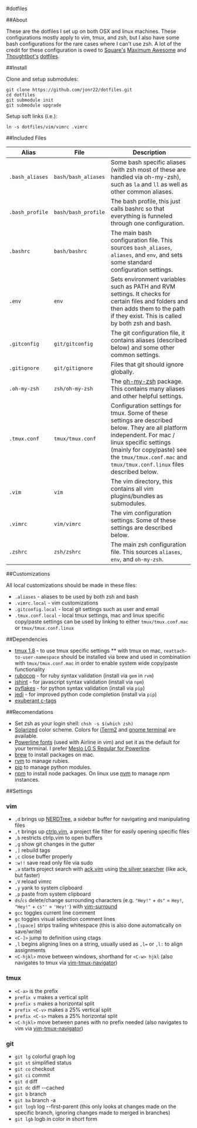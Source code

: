 #dotfiles

##About

These are the dotfiles I set up on both OSX and linux machines. These configurations mostly apply to
vim, tmux, and zsh, but I also have some bash configurations for the rare cases where I can't use zsh.
A lot of the credit for these configuration is owed to [Square's](http://square.github.io/) [Maximum Awesome](https://github.com/square/maximum-awesome)
and [Thoughtbot's](http://thoughtbot.com/) [dotfiles](https://github.com/thoughtbot/dotfiles).

##Install

Clone and setup submodules:
```
git clone https://github.com/jonr22/dotfiles.git
cd dotfiles
git submodule init
git submodule upgrade
```

Setup soft links (i.e.):
```
ln -s dotfiles/vim/vimrc .vimrc
```

##Included Files

Alias| File | Description
-----|------|------------
`.bash_aliases` | `bash/bash_aliases` | Some bash specific aliases (with zsh most of these are handled via oh-my-zsh), such as `la` and `ll` as well as other common aliases.
`.bash_profile` | `bash/bash_profile` | The bash profile, this just calls bashrc so that everything is funneled through one configuration.
`.bashrc` | `bash/bashrc` | The main bash configuration file. This sources `bash_aliases`, `aliases`, and `env`, and sets some standard configuration settings.
`.env` | `env` | Sets environment variables such as PATH and RVM settings. It checks for certain files and folders and then adds them to the path if they exist. This is called by both zsh and bash.
`.gitconfig` | `git/gitconfig` | The git configuration file, it contains aliases (described below) and some other common settings.
`.gitignore` | `git/gitignore` | Files that git should ignore globally.
`.oh-my-zsh` | `zsh/oh-my-zsh` | The [oh-my-zsh](https://github.com/robbyrussell/oh-my-zsh) package. This contains many aliases and other helpful settings.
`.tmux.conf` | `tmux/tmux.conf` | Configuration settings for tmux. Some of these settings are described below. They are all platform independent. For mac / linux specific settings (mainly for copy/paste) see the `tmux/tmux.conf.mac` and `tmux/tmux.conf.linux` files described below.
`.vim` | `vim` | The vim directory, this contains all vim plugins/bundles as submodules.
`.vimrc` | `vim/vimrc` | The vim configuration settings. Some of these settings are described below.
`.zshrc` | `zsh/zshrc` | The main zsh configuration file. This sources `aliases`, `env`, and `oh-my-zsh`.

##Customizations

All local customizations should be made in these files:

* `.aliases` - aliases to be used by both zsh and bash
* `.vimrc.local` - vim customizations
* `.gitconfig.local` - local git settings such as user and email
* `.tmux.conf.local` - local tmux settings, mac and linux specific copy/paste settings can be used by linking to either `tmux/tmux.conf.mac` or `tmux/tmux.conf.linux`

##Dependencies

* [tmux 1.8](http://sourceforge.net/projects/tmux/files/tmux/tmux-1.8/) - to use tmux specific settings
** with tmux on mac, `reattach-to-user-namespace` should be installed via brew and used in combinatiion with `tmux/tmux.conf.mac` in order to enable system wide copy/paste functionality
* [rubocop](https://github.com/bbatsov/rubocop) - for ruby syntax validation (install via `gem` in `rvm`)
* [jshint](http://www.jshint.com/) - for javascript syntax validation (install via `npm`)
* [pyflakes](https://pypi.python.org/pypi/pyflakes) - for python syntax validation (install via `pip`)
* [jedi](https://github.com/davidhalter/jedi) - for improved python code completion (install via `pip`)
* [exuberant c-tags](http://ctags.sourceforge.net/)

##Recomendations

* Set zsh as your login shell: `chsh -s $(which zsh)`
* [Solarized](http://ethanschoonover.com/solarized) color scheme. Colors for [iTerm2](https://github.com/altercation/solarized/tree/master/iterm2-colors-solarized)
and [gnome terminal](https://github.com/sigurdga/gnome-terminal-colors-solarized) are available.
* [Powerline fonts](https://github.com/Lokaltog/powerline-fonts) (used with Airline in vim) and set it as the default for your terminal.
I prefer [Meslo LG S Regular for Powerline](https://github.com/Lokaltog/powerline-fonts/blob/master/Meslo/Meslo%20LG%20S%20Regular%20for%20Powerline.otf).
* [brew](http://brew.sh/) to install packages on mac.
* [rvm](https://rvm.io/) to manage rubies.
* [pip](https://pypi.python.org/pypi/pip) to manage python modules.
* [npm](https://www.npmjs.org/) to install node packages. On linux use [nvm](https://github.com/creationix/nvm) to manage npm instances.

##Settings

### vim

* `,d` brings up [NERDTree](https://github.com/scrooloose/nerdtree), a sidebar buffer for navigating and manipulating files
* `,t` brings up [ctrlp.vim](https://github.com/kien/ctrlp.vim), a project file filter for easily opening specific files
* `,b` restricts ctrlp.vim to open buffers
* `,g` show git changes in the gutter
* `,]` rebuild tags
* `,c` close buffer properly
* `:w!!` save read only file via sudo
* `,a` starts project search with [ack.vim](https://github.com/mileszs/ack.vim) using [the silver searcher](https://github.com/ggreer/the_silver_searcher) (like ack, but faster)
* `,V` reload vimrc
* `,y` yank to system clipboard
* `,p` paste from system clipboard
* `ds`/`cs` delete/change surrounding characters (e.g. `"Hey!"` + `ds"` = `Hey!`, `"Hey!"` + `cs"'` = `'Hey!'`) with [vim-surround](https://github.com/tpope/vim-surround)
* `gcc` toggles current line comment
* `gc` toggles visual selection comment lines
* `,[space]` strips trailing whitespace (this is also done automatically on save/write)
* `<C-]>` jump to definition using ctags
* `,l` begins aligning lines on a string, usually used as `,l=` or `,l:` to align assignments
* `<C-hjkl>` move between windows, shorthand for `<C-w> hjkl` (also navigates to tmux via [vim-tmux-navigator](https://github.com/christoomey/vim-tmux-navigator))

### tmux

* `<C-a>` is the prefix
* `prefix v` makes a vertical split
* `prefix s` makes a horizontal split
* `prefix <C-v>` makes a 25% vertical split
* `prefix <C-s>` makes a 25% horizontal split
* `<C-hjkl>` move between panes with no prefix needed (also navigates to vim via [vim-tmux-navigator](https://github.com/christoomey/vim-tmux-navigator))

### git

* `git lg` colorful graph log
* `git st` simplified status
* `git co` checkout
* `git ci` commit
* `git d` diff
* `git dc` diff --cached
* `git b` branch
* `git ba` branch -a
* `git logb` log --first-parent (this only looks at changes made on the specific branch, ignoring changes made to merged in branches)
* `git lgb` logb in color in short form

